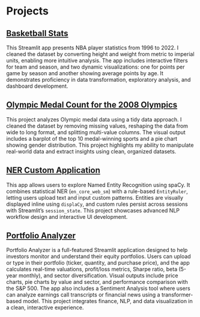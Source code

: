 # Projects
## [Basketball Stats](https://github.com/krankel99/Rankel-Python-Portfolio/tree/main/basic-streamlit-app)
This Streamlit app presents NBA player statistics from 1996 to 2022. I cleaned the dataset by converting height and weight from metric to imperial units, enabling more intuitive analysis. The app includes interactive filters for team and season, and two dynamic visualizations: one for points per game by season and another showing average points by age. It demonstrates proficiency in data transformation, exploratory analysis, and dashboard development.

## [Olympic Medal Count for the 2008 Olympics](https://github.com/krankel99/Rankel-Python-Portfolio/tree/main/TidyData-Project)
This project analyzes Olympic medal data using a tidy data approach. I cleaned the dataset by removing missing values, reshaping the data from wide to long format, and splitting multi-value columns. The visual output includes a barplot of the top 10 medal-winning sports and a pie chart showing gender distribution. This project highlights my ability to manipulate real-world data and extract insights using clean, organized datasets.

## [NER Custom Application](https://github.com/krankel99/Rankel-Python-Portfolio/tree/main/NERStreamlitApp)
This app allows users to explore Named Entity Recognition using spaCy. It combines statistical NER (`en_core_web_sm`) with a rule-based `EntityRuler`, letting users upload text and input custom patterns. Entities are visually displayed inline using `displaCy`, and custom rules persist across sessions with Streamlit’s `session_state`. This project showcases advanced NLP workflow design and interactive UI development.

## [Portfolio Analyzer](https://github.com/krankel99/Rankel-Python-Portfolio/tree/main/StreamlitAppFinal)
Portfolio Analyzer is a full-featured Streamlit application designed to help investors monitor and understand their equity portfolios. Users can upload or type in their portfolio (ticker, quantity, and purchase price), and the app calculates real-time valuations, profit/loss metrics, Sharpe ratio, beta (5-year monthly), and sector diversification. Visual outputs include price charts, pie charts by value and sector, and performance comparison with the S&P 500. The app also includes a Sentiment Analysis tool where users can analyze earnings call transcripts or financial news using a transformer-based model. This project integrates finance, NLP, and data visualization in a clean, interactive experience.
